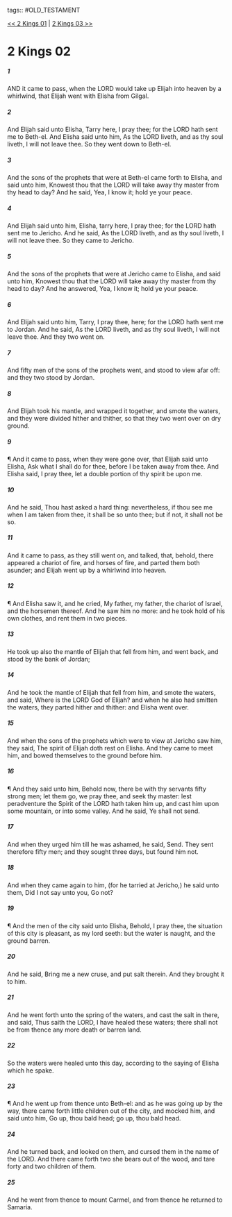 tags:: #OLD_TESTAMENT

[<< 2 Kings 01](OLD_TESTAMENT/12_2_Kings/2_Kings_01.md) | [2 Kings 03 >>](OLD_TESTAMENT/12_2_Kings/2_Kings_03.md)

# 2 Kings 02

##### 1

AND it came to pass, when the LORD would take up Elijah into heaven by a whirlwind, that Elijah went with Elisha from Gilgal.

##### 2

And Elijah said unto Elisha, Tarry here, I pray thee; for the LORD hath sent me to Beth-el. And Elisha said unto him, As the LORD liveth, and as thy soul liveth, I will not leave thee. So they went down to Beth-el.

##### 3

And the sons of the prophets that were at Beth-el came forth to Elisha, and said unto him, Knowest thou that the LORD will take away thy master from thy head to day? And he said, Yea, I know it; hold ye your peace.

##### 4

And Elijah said unto him, Elisha, tarry here, I pray thee; for the LORD hath sent me to Jericho. And he said, As the LORD liveth, and as thy soul liveth, I will not leave thee. So they came to Jericho.

##### 5

And the sons of the prophets that were at Jericho came to Elisha, and said unto him, Knowest thou that the LORD will take away thy master from thy head to day? And he answered, Yea, I know it; hold ye your peace.

##### 6

And Elijah said unto him, Tarry, I pray thee, here; for the LORD hath sent me to Jordan. And he said, As the LORD liveth, and as thy soul liveth, I will not leave thee. And they two went on.

##### 7

And fifty men of the sons of the prophets went, and stood to view afar off: and they two stood by Jordan.

##### 8

And Elijah took his mantle, and wrapped it together, and smote the waters, and they were divided hither and thither, so that they two went over on dry ground.

##### 9

¶ And it came to pass, when they were gone over, that Elijah said unto Elisha, Ask what I shall do for thee, before I be taken away from thee. And Elisha said, I pray thee, let a double portion of thy spirit be upon me.

##### 10

And he said, Thou hast asked a hard thing: nevertheless, if thou see me when I am taken from thee, it shall be so unto thee; but if not, it shall not be so.

##### 11

And it came to pass, as they still went on, and talked, that, behold, there appeared a chariot of fire, and horses of fire, and parted them both asunder; and Elijah went up by a whirlwind into heaven.

##### 12

¶ And Elisha saw it, and he cried, My father, my father, the chariot of Israel, and the horsemen thereof. And he saw him no more: and he took hold of his own clothes, and rent them in two pieces.

##### 13

He took up also the mantle of Elijah that fell from him, and went back, and stood by the bank of Jordan;

##### 14

And he took the mantle of Elijah that fell from him, and smote the waters, and said, Where is the LORD God of Elijah? and when he also had smitten the waters, they parted hither and thither: and Elisha went over.

##### 15

And when the sons of the prophets which were to view at Jericho saw him, they said, The spirit of Elijah doth rest on Elisha. And they came to meet him, and bowed themselves to the ground before him.

##### 16

¶ And they said unto him, Behold now, there be with thy servants fifty strong men; let them go, we pray thee, and seek thy master: lest peradventure the Spirit of the LORD hath taken him up, and cast him upon some mountain, or into some valley. And he said, Ye shall not send.

##### 17

And when they urged him till he was ashamed, he said, Send. They sent therefore fifty men; and they sought three days, but found him not.

##### 18

And when they came again to him, (for he tarried at Jericho,) he said unto them, Did I not say unto you, Go not?

##### 19

¶ And the men of the city said unto Elisha, Behold, I pray thee, the situation of this city is pleasant, as my lord seeth: but the water is naught, and the ground barren.

##### 20

And he said, Bring me a new cruse, and put salt therein. And they brought it to him.

##### 21

And he went forth unto the spring of the waters, and cast the salt in there, and said, Thus saith the LORD, I have healed these waters; there shall not be from thence any more death or barren land.

##### 22

So the waters were healed unto this day, according to the saying of Elisha which he spake.

##### 23

¶ And he went up from thence unto Beth-el: and as he was going up by the way, there came forth little children out of the city, and mocked him, and said unto him, Go up, thou bald head; go up, thou bald head.

##### 24

And he turned back, and looked on them, and cursed them in the name of the LORD. And there came forth two she bears out of the wood, and tare forty and two children of them.

##### 25

And he went from thence to mount Carmel, and from thence he returned to Samaria.
